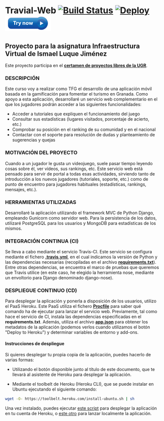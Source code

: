 # Travial-Web [![Build Status](https://travis-ci.org/isma94/Travial-Web.svg?branch=master)](https://travis-ci.org/isma94/Travial-Web) [![Deploy](https://www.herokucdn.com/deploy/button.svg)](https://heroku.com/deploy?template=https://github.com/isma94/Travial-Web) [![Try](./img/tryButton.jpg)](https://travial-web.herokuapp.com/)


## Proyecto para la asignatura Infraestructura Virtual de Ismael Luque Jiménez

Este proyecto participa en el [**certamen de proyectos libres de la UGR**](http://osl.ugr.es/bases-de-los-premios-a-proyectos-libres-de-la-ugr/).


### DESCRIPCIÓN

Este curso voy a realizar como TFG el desarrollo de una aplicación móvil basada en la gamificación para fomentar el turismo en Granada. Como apoyo a esta aplicación, desarrollaré un servicio web complementario en el que los jugadores podrán acceder a las siguientes funcionalidades:

* Acceder a tutoriales que expliquen el funcionamiento del juego
* Consultar sus estadísticas (lugares visitados, porcentaje de acierto, etc.)
* Comprobar su posición en el ranking de su comunidad y en el nacional
* Contactar con el soporte para resolución de dudas y planteamiento de sugerencias y quejas


### MOTIVACIÓN DEL PROYECTO

Cuando a un jugador le gusta un videojuego, suele pasar tiempo leyendo cosas sobre él, ver vídeos, sus rankings, etc. Este servicio web está pensado para servir de portal a todas esas actividades, sirviendo tanto de introducción a los nuevos jugadores (tutoriales, soporte, etc.) como de punto de encuentro para jugadores habituales (estadísticas, rankings, mensajes, etc.).


### HERRAMIENTAS UTILIZADAS

Desarrollaré la aplicación utilizando el framework MVC de Python Django, empleando Gunicorn como servidor web. Para la persistencia de los datos, utilizaré PostgreSQL para los usuarios y MongoDB para estadísticas de los mismos.


### INTEGRACIÓN CONTINUA (CI)

Se lleva a cabo mediante el servicio Travis-CI. Este servicio se configura mediante el fichero **[.travis.yml](./.travis.yml)**, en el cual indicamos la versión de Python y las dependencias necesarias (recopiladas en el archivo **[requirements.txt](./requirements.txt)**). Entre otras dependencias, se encuentra el marco de pruebas que queremos que Travis utilice (en este caso, he elegido la herramienta nose, mediante un envoltorio para Django denominado django-nose).


### DESPLIEGUE CONTINUO (CD)

Para desplegar la aplicación y ponerla a disposición de los usuarios, utilizo el PaaS Heroku. Este PaaS utiliza el fichero **[Procfile](./Procfile)** para saber qué comando ha de ejecutar para lanzar el servicio web. Previamente, tal como hace el servicio de CI, instala las dependencias especificadas en el **requirements.txt**. Además, utiliza el archivo **[app.json](./app.json)** para obtener los metadatos de la aplicación (podemos verlos cuando utilizamos el botón "Deploy to Heroku") y determinar variables de entorno y add-ons.


#### Instrucciones de despliegue

Si quieres desplegar tu propia copia de la aplicación, puedes hacerlo de varias formas:

* Utilizando el botón disponible junto al título de este documento, que te llevará al asistente de Heroku para desplegar la aplicación.

* Mediante el toolbelt de Heroku (Heroku CLI), que se puede instalar en Ubuntu ejecutando el siguiente comando:

 ```bash
 wget -O- https://toolbelt.heroku.com/install-ubuntu.sh | sh
 ```
 Una vez instalado, puedes ejecutar [este script](./scriptDeploy.sh) para desplegar la aplicación en tu cuenta de Heroku, o [este otro](./scriptLocal) para lanzar localmente la aplicación.
